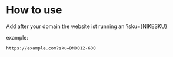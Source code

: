 # How to use

Add after your domain the website ist running an ?sku={NIKESKU}

example:

    https://example.com?sku=DM0012-600
